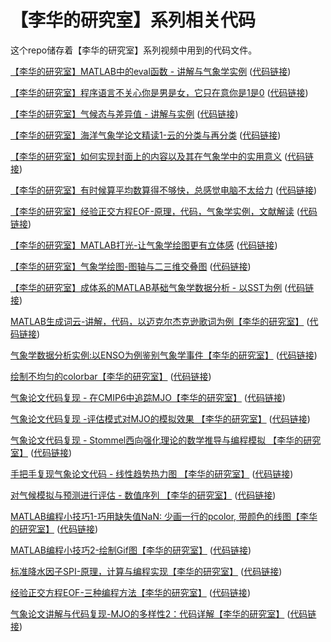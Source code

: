 # 【李华的研究室】系列相关代码
这个repo储存着【李华的研究室】系列视频中用到的代码文件。

[【李华的研究室】MATLAB中的eval函数 - 讲解与气象学实例](https://www.bilibili.com/video/BV1Kq4y1L78u)                        ([代码链接](https://github.com/LiHuaVUP/lihua_lab/tree/main/BV1Kq4y1L78u))

[【李华的研究室】程序语言不关心你是男是女，它只在意你是1是0](https://www.bilibili.com/video/BV1Xo4y1k735)                      ([代码链接](https://github.com/LiHuaVUP/lihua_lab/tree/main/BV1Xo4y1k735/RF_53))

[【李华的研究室】气候态与差异值 - 讲解与实例](https://www.bilibili.com/video/BV1KU4y1376d)                                  ([代码链接](https://github.com/LiHuaVUP/lihua_lab/tree/main/BV1KU4y1376d))

[【李华的研究室】海洋气象学论文精读1-云的分类与再分类](https://www.bilibili.com/video/BV1cQ4y1k7rq)                           ([代码链接](https://github.com/LiHuaVUP/lihua_lab/tree/main/BV1cQ4y1k7rq))

[【李华的研究室】如何实现封面上的内容以及其在气象学中的实用意义](https://www.bilibili.com/video/BV1Nq4y1d7pD)                           ([代码链接](https://github.com/LiHuaVUP/lihua_lab/tree/main/BV1Nq4y1d7pD))

[【李华的研究室】有时候算平均数算得不够快，总感觉电脑不太给力](https://www.bilibili.com/video/BV1vq4y157Mi)                           ([代码链接](https://github.com/LiHuaVUP/lihua_lab/tree/main/BV1vq4y157Mi))

[【李华的研究室】经验正交方程EOF-原理，代码，气象学实例，文献解读](https://www.bilibili.com/video/BV16i4y1o7sK)                           ([代码链接](https://github.com/LiHuaVUP/lihua_lab/tree/main/eof_li))

[【李华的研究室】MATLAB打光-让气象学绘图更有立体感](https://www.bilibili.com/video/BV1iL4y1H7rv)                           ([代码链接](https://github.com/LiHuaVUP/lihua_lab/tree/main/light))

[【李华的研究室】气象学绘图-图轴与二三维交叠图](https://www.bilibili.com/video/BV1W44y1J7ty)                           ([代码链接](https://github.com/LiHuaVUP/lihua_lab/tree/main/axes2d3d))

[【李华的研究室】成体系的MATLAB基础气象学数据分析 - 以SST为例](https://www.bilibili.com/video/BV1hm4y1Q7Fa)                           ([代码链接](https://github.com/LiHuaVUP/lihua_lab/tree/main/sst_workflow))

[MATLAB生成词云-讲解，代码，以迈克尔杰克逊歌词为例【李华的研究室】](https://www.bilibili.com/video/BV1gm4y1D7r1)                           ([代码链接](https://github.com/LiHuaVUP/lihua_lab/tree/main/wordcloud))

[气象学数据分析实例:以ENSO为例鉴别气象学事件【李华的研究室】](https://www.bilibili.com/video/BV1H94y1Z7vR)                           ([代码链接](https://github.com/LiHuaVUP/lihua_lab/tree/main/enso_identify))

[绘制不均匀的colorbar【李华的研究室】](https://www.bilibili.com/video/BV1HY411j7op)                           ([代码链接](https://github.com/LiHuaVUP/lihua_lab/tree/main/colobrarnu))

[气象论文代码复现 - 在CMIP6中追踪MJO【李华的研究室】](https://www.bilibili.com/video/BV1TL4y1N7fN)                           ([代码链接](https://github.com/LiHuaVUP/lihua_lab/tree/main/mjocmip6))

[气象论文代码复现 -评估模式对MJO的模拟效果 【李华的研究室】](https://www.bilibili.com/video/BV1jv4y1u7y4)                           ([代码链接](https://github.com/LiHuaVUP/lihua_lab/tree/main/mdlvsobs_mjo))

[气象论文代码复现 - Stommel西向强化理论的数学推导与编程模拟 【李华的研究室】](https://www.bilibili.com/video/BV16L4y1w7ek)                           ([代码链接](https://github.com/LiHuaVUP/lihua_lab/tree/main/Stommel_Plot-main))

[手把手复现气象论文代码 - 线性趋势热力图 【李华的研究室】](https://www.bilibili.com/video/BV1ba411D7YW)                           ([代码链接](https://github.com/LiHuaVUP/lihua_lab/tree/main/trendheat))

[对气候模拟与预测进行评估 - 数值序列 【李华的研究室】](https://www.bilibili.com/video/BV1w14y1u7MM)                           ([代码链接](https://github.com/LiHuaVUP/lihua_lab/tree/main/eml_github))

[MATLAB编程小技巧1-巧用缺失值NaN: 少画一行的pcolor, 带颜色的线图【李华的研究室】](https://www.bilibili.com/video/BV1uR4y1Y7CR)                           ([代码链接](https://github.com/LiHuaVUP/lihua_lab/tree/main/mtips1))

[MATLAB编程小技巧2-绘制Gif图【李华的研究室】](https://www.bilibili.com/video/BV18G4y1M74j)                           ([代码链接](https://github.com/LiHuaVUP/lihua_lab/tree/main/gifmade))

[标准降水因子SPI-原理，计算与编程实现【李华的研究室】](https://www.bilibili.com/video/BV1BM411A746)                           ([代码链接](https://github.com/LiHuaVUP/lihua_lab/tree/main/mjodiversity))

[经验正交方程EOF-三种编程方法【李华的研究室】](https://www.bilibili.com/video/BV1kD4y137Bw)                           ([代码链接](https://github.com/LiHuaVUP/lihua_lab/tree/main/eof_three))

[气象论文讲解与代码复现-MJO的多样性2：代码详解【李华的研究室】](https://www.bilibili.com/video/BV1DV4y1k7Sr)                           ([代码链接](https://github.com/LiHuaVUP/lihua_lab/tree/main/eof_three))
